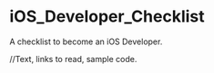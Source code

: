 # iOS_Developer_Checklist
A checklist to become an iOS Developer. 

//Text, links to read, sample code. 
